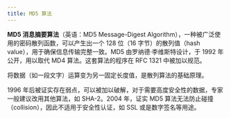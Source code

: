 ```yaml
---
title: MD5 算法
---
```


**MD5 消息摘要算法**（英语：MD5 Message-Digest Algorithm），一种被广泛使用的密码散列函数，可以产生出一个 128 位（16 字节）的散列值（hash value），用于确保信息传输完整一致。MD5 由罗纳德·李维斯特设计，于 1992 年公开，用以取代 MD4 算法。这套算法的程序在 RFC 1321 中被加以规范。

将数据（如一段文字）运算变为另一固定长度值，是散列算法的基础原理。

1996 年后被证实存在弱点，可以被加以破解，对于需要高度安全性的数据，专家一般建议改用其他算法，如 SHA-2。2004 年，证实 MD5 算法无法防止碰撞（collision），因此不适用于安全性认证，如 SSL 或是数字签名等用途。

